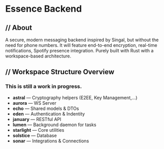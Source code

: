 # Essence Backend

## // About

A secure, modern messaging backend inspired by Singal, but without the need for phone numbers. It will feature end-to-end encryption, real-time notifications, Spotify presence integration. Purely built with Rust with a workspace-based architecture.

## // Workspace Structure Overview

### This is still a work in progress.

- **astral** — Cryptography helpers (E2EE, Key Management,...)
- **aurora** — WS Server
- **echo** — Shared models & DTOs
- **eden** — Authentication & Indentity
- **january** — RESTful API
- **lumen** — Background daemon for tasks
- **starlight** — Core utilities
- **solstice** — Database
- **sonar** — Integrations & Connections
